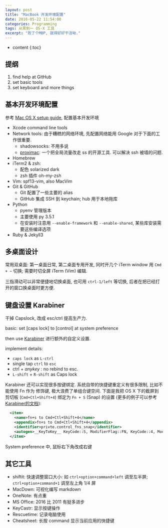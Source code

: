 ```yaml
---
layout: post
title: "MacBook 开发环境配置"
date: 2016-05-22 11:54:00
categories: Programming
tags: 从零到一 OS-X 工具
excerpt: "败了个MBP, 就得好好干活呦."
---
```


* content
{:toc}


## 提纲

1. find help at GitHub
2. set basic tools
3. set keyboard and more things

## 基本开发环境配置

参考 [Mac OS X setup guide](http://sourabhbajaj.com/mac-setup/), 配置基本开发环境

- Xcode command line tools
- Network tools: 由于糟糕的网络环境, 先配置网络能用 Google 对于下面的工作很重要.
    - shadowsocks: 不用多说
    - [proximac](https://github.com/csujedihy/proximac): 一个把全局流量改走 ss 的开源工具. 可以解决 ssh 被墙的问题.
- Homebrew
- iTerm2 & zsh:
    - 配色 solarized dark
    - zsh 插件 oh-my-zsh
- Vim: spf13-vim, also MacVim
- Git & GitHub
    - Git 配置了一些主要的 alias
    - GitHub 集成 SSH 到 keychain; hub 用于本地拖库
- Python
    - pyenv 管理版本
    - 主要使用 py 3.5.1
    - 在安装时注意用 `--enable-framework` 和 `--enable-shared`, 某些库安装需要这些编译选项
- Ruby & Jekyll3

## 多桌面设计

常用双桌面: 第一桌面日常, 第二桌面专用开发, 同时开几个 iTerm window 用 `Cmd + ~` 切换; 需要时切全屏 iTerm (Vim) 编辑.

三指滑动可以非常便捷地切换桌面, 也可用 `ctrl-1/left` 等切换, 后者在把已经打开的窗口换桌面时更方便.

## 键盘设置 Karabiner

干掉 Capslock, 改成 esc/ctrl 提高生产力.

basic: set [caps lock] to [control] at system preference

then use [Karabiner](https://pqrs.org/osx/karabiner/document.html.en) 进行额外的自定义设置.

implement details:

- `caps lock` as `L-ctrl`
- single tap `ctrl` to `esc`
- ctrl + *anykey* : no rebind to esc.
- `L-shift` + `R-shift` as Caps lock

Karabiner 还可以实现很多按键绑定. 系统自带的快捷键重定义有很多限制, 比如不能使用 Fn 作为 修饰键, 极大浪费了单组合键空间. 下面是我把 OS X 下的截屏到剪切板 (`Cmd+Ctl+Shift+4`) 绑定为 `Fn + S` (Snap) 的设置 (更多的例子可以参考[Karabiner的文档](https://pqrs.org/osx/karabiner/xml.html.en)):

```xml
  <item>
    <name>fn+s to Cmd+Ctl+Shift+4</name>
    <appendix>fn+s to Cmd+Ctl+Shift+4</appendix>
    <identifier>privte.control_fns_snap</identifier>
    <autogen>__KeyToKey__ KeyCode::S, ModifierFlag::FN, KeyCode::4, ModifierFlag::COMMAND_L| ModifierFlag::CONTROL_L| ModifierFlag::SHIFT_L</autogen>
  </item>
```

System preference 中, 鼠标右下角改成右键

## 其它工具

- shiftit: 快速调整窗口大小: 如 `ctrl+option+command+left` 调至左半屏;
`ctrl+option+command+1` 调至左上角 1/4 屏
- MacDown: 可视化编写 markdown
- OneNote: 有点重
- MS Office: 2016 比 2011 有挺多进步
- KeyCastr: 显示按键操作
- Rescuetime: 记录电脑使用
- Cheatsheet: 长按 command 显示当前应用的快捷键
